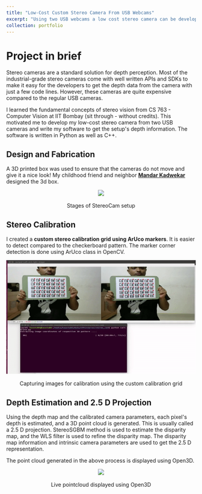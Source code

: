 ```yaml
---
title: "Low-Cost Custom Stereo Camera From USB Webcams"
excerpt: "Using two USB webcams a low cost stereo camera can be developed for depth perception<br/><img src='/images/pgNet.gif'>"
collection: portfolio
---
```


Project in brief
================

Stereo cameras are a standard solution for depth perception. Most of the industrial-grade stereo cameras come with well written APIs and SDKs to make it easy for the developers to get the depth data from the camera with just a few code lines. However, these cameras are quite expensive compared to the regular USB cameras.

I learned the fundamental concepts of stereo vision from CS 763 - Computer Vision at IIT Bombay (sit through - without credits). This motivated me to develop my low-cost stereo camera from two USB cameras and write my software to get the setup's depth information. The software is written in Python as well as C++. 

Design and Fabrication
----------------------

A 3D printed box was used to ensure that the cameras do not move and give it a nice look! My childhood friend and neighbor [**Mandar Kadwekar**]() designed the
 3d box.

<p align="center">
  <img src='/images/cameraDesign.gif'>
</p>
<p align="center">
  Stages of StereoCam setup
</p>

Stereo Calibration
------------------

I created a **custom stereo calibration grid using ArUco markers**. It is easier to detect compared to the checkerboard pattern. The marker corner detection is done using 
ArUco class in OpenCV.

<p align="center">
  <img src='/images/calibration.gif'>
</p>
<p align="center">
  Capturing images for calibration using the custom calibration grid
</p>


Depth Estimation and 2.5 D Projection
-------------------------------------

Using the depth map and the calibrated camera parameters, each pixel's depth is estimated, and a 3D point cloud is generated. This is usually called a 2.5 D projection.
StereoSGBM method is used to estimate the disparity map, and the WLS filter is used to refine the disparity map. The disparity map information and intrinsic camera parameters 
are used to get the 2.5 D representation.

The point cloud generated in the above process is displayed using Open3D.

<p align="center">
  <img src='/images/stereo3D.gif'>
</p>
<p align="center">
  Live pointcloud displayed using Open3D
</p>




